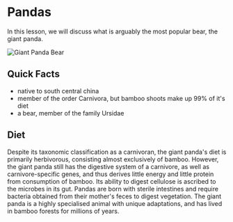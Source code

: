 # Pandas

In this lesson, we will discuss what is arguably the most popular bear, the
giant panda.

![Giant Panda Bear](https://upload.wikimedia.org/wikipedia/commons/0/0f/Grosser_Panda.JPG)

## Quick Facts

- native to south central china
- member of the order Carnivora, but bamboo shoots make up 99% of it's diet
- a bear, member of the family Ursidae

## Diet

Despite its taxonomic classification as a carnivoran, the giant panda's diet is
primarily herbivorous, consisting almost exclusively of bamboo. However, the
giant panda still has the digestive system of a carnivore, as well as
carnivore-specific genes, and thus derives little energy and little protein from
consumption of bamboo. Its ability to digest cellulose is ascribed to the
microbes in its gut. Pandas are born with sterile intestines and require
bacteria obtained from their mother's feces to digest vegetation. The giant
panda is a highly specialised animal with unique adaptations, and has lived in
bamboo forests for millions of years.

